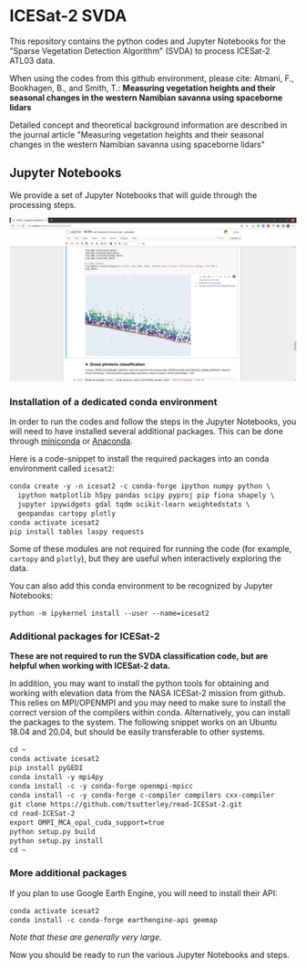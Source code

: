 # ICESat-2 SVDA
This repository contains the python codes and Jupyter Notebooks for the "Sparse Vegetation Detection Algorithm" (SVDA) to process ICESat-2 ATL03 data.

When using the codes from this github environment, please cite:
Atmani, F., Bookhagen, B., and Smith, T.: **Measuring vegetation heights and their seasonal changes in the western Namibian savanna using spaceborne lidars**

Detailed concept and theoretical background information are described in the journal article "Measuring vegetation heights and their seasonal changes in the western Namibian savanna using spaceborne lidars"

## Jupyter Notebooks
We provide a set of Jupyter Notebooks that will guide through the processing steps.

![](figs/JupyterNotebook_CanopyHeight_teaser.png)

### Installation of a dedicated conda environment
In order to run the codes and follow the steps in the Jupyter Notebooks, you will need to have installed several additional packages. This can be done through [miniconda](https://docs.conda.io/en/latest/miniconda.html) or [Anaconda](https://www.anaconda.com/).

Here is a code-snippet to install the required packages into an conda environment called `icesat2`:

```
conda create -y -n icesat2 -c conda-forge ipython numpy python \
  ipython matplotlib h5py pandas scipy pyproj pip fiona shapely \
  jupyter ipywidgets gdal tqdm scikit-learn weightedstats \
  geopandas cartopy plotly
conda activate icesat2
pip install tables laspy requests
```

Some of these modules are not required for running the code (for example, `cartopy` and `plotly`), but they are useful when interactively exploring the data.


You can also add this conda environment to be recognized by Jupyter Notebooks:
```
python -m ipykernel install --user --name=icesat2
```

### Additional packages for ICESat-2
**These are not required to run the SVDA classification code, but are helpful when working with ICESat-2 data.**

In addition, you may want to install the python tools for obtaining and working with elevation data from the NASA ICESat-2 mission from github. This relies on MPI/OPENMPI and you may need to make sure to install the correct version of the compilers within conda. Alternatively, you can install the packages to the system. The following snippet works on an Ubuntu 18.04 and 20.04, but should be easily transferable to other systems.


```
cd ~
conda activate icesat2
pip install pyGEDI
conda install -y mpi4py
conda install -c -y conda-forge openmpi-mpicc
conda install -c -y conda-forge c-compiler compilers cxx-compiler
git clone https://github.com/tsutterley/read-ICESat-2.git
cd read-ICESat-2
export OMPI_MCA_opal_cuda_support=true
python setup.py build
python setup.py install
cd ~
```

### More additional packages
If you plan to use Google Earth Engine, you will need to install their API:
```
conda activate icesat2
conda install -c conda-forge earthengine-api geemap
```

*Note that these are generally very large.*


Now you should be ready to run the various Jupyter Notebooks and steps.
